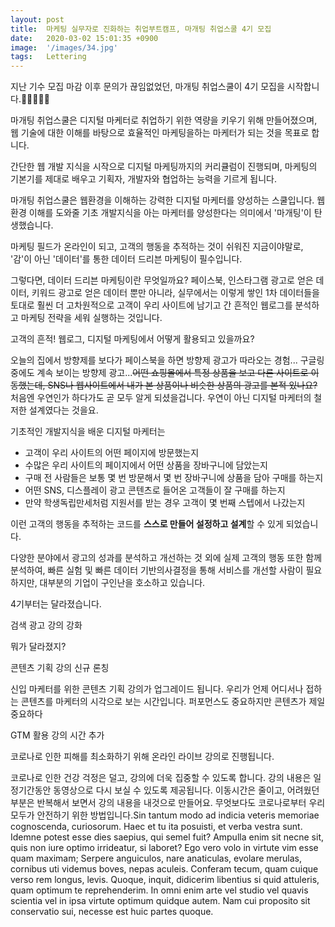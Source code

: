 ```yaml
---
layout: post
title:  마케팅 실무자로 진화하는 취업부트캠프, 마개팅 취업스쿨 4기 모집
date:   2020-03-02 15:01:35 +0900
image:  '/images/34.jpg'
tags:   Lettering
---
```

지난 기수 모집 마감 이후 문의가 끊임없었던, 마개팅 취업스쿨이 4기 모집을 시작합니다.👏👏👏👏👏

마개팅 취업스쿨은 디지털 마케터로 취업하기 위한 역량을 키우기 위해 만들어졌으며, 웹 기술에 대한 이해를 바탕으로 효율적인 마케팅을하는 마케터가 되는 것을 목표로 합니다.

간단한 웹 개발 지식을 시작으로 디지털 마케팅까지의 커리큘럼이 진행되며, 마케팅의 기본기를 제대로 배우고 기획자, 개발자와 협업하는 능력을 기르게 됩니다.

마개팅 취업스쿨은 웹환경을 이해하는 강력한 디지털 마케터를 양성하는 스쿨입니다. 웹환경 이해를 도와줄 기초 개발지식을 아는 마케터를 양성한다는 의미에서 '마개팅'이 탄생했습니다.

마케팅 필드가 온라인이 되고, 고객의 행동을 추적하는 것이 쉬워진 지금이야말로, '감'이 아닌 '데이터'를 통한 데이터 드리븐 마케팅이 필수입니다.

그렇다면, 데이터 드리븐 마케팅이란 무엇일까요? 페이스북, 인스타그램 광고로 얻은 데이터, 키워드 광고로 얻은 데이터 뿐만 아니라, 실무에서는 이렇게 쌓인 1차 데이터들을 토대로 훨씬 더 고차원적으로 고객이 우리 사이트에 남기고 간 흔적인 웹로그를 분석하고 마케팅 전략을 세워 실행하는 것입니다.

고객의 흔적! 웹로그, 디지털 마케팅에서 어떻게 활용되고 있을까요?

오늘의 집에서 방향제를 보다가 페이스북을 하면 방향제 광고가 따라오는 경험... 구글링 중에도 계속 보이는 방향제 광고...~~어떤 쇼핑몰에서 특정 상품을 보고 다른 사이트로 이동했는데, SNS나 웹사이트에서 내가 본 상품이나 비슷한 상품의 광고를 본적 있나요?~~ 처음엔 우연인가 하다가도 곧 모두 알게 되셨을겁니다. 우연이 아닌 디지털 마케터의 철저한 설계였다는 것을요.

기초적인 개발지식을 배운 디지털 마케터는

- 고객이 우리 사이트의 어떤 페이지에 방문했는지
- 수많은 우리 사이트의 페이지에서 어떤 상품을 장바구니에 담았는지
- 구매 전 사람들은 보통 몇 번 방문해서 몇 번 장바구니에 상품을 담아 구매를 하는지
- 어떤 SNS, 디스플레이 광고 콘텐츠로 들어온 고객들이 잘 구매를 하는지
- 만약 학생독립만세처럼 지원서를 받는 경우 고객이 몇 번째 스텝에서 나갔는지

이런 고객의 행동을 추적하는 코드를 **스스로 만들어 설정하고 설계**할 수 있게 되었습니다.

다양한 분야에서 광고의 성과를 분석하고 개선하는 것 외에 실제 고객의 행동 또한 함께 분석하여, 빠른 실험 및 빠른 데이터 기반의사결정을 통해 서비스를 개선할 사람이 필요하지만, 대부분의 기업이 구인난을 호소하고 있습니다.

4기부터는 달라졌습니다.

검색 광고 강의 강화

뭐가 달라졌지?

콘텐츠 기획 강의 신규 론칭

신입 마케터를 위한 콘텐츠 기획 강의가 업그레이드 됩니다. 우리가 언제 어디서나 접하는 콘텐츠를 마케터의 시각으로 보는 시간입니다. 퍼포먼스도 중요하지만 콘텐츠가 제일 중요하다

GTM 활용 강의 시간 추가

코로나로 인한 피해를 최소화하기 위해 온라인 라이브 강의로 진행됩니다.

코로나로 인한 건강 걱정은 덜고, 강의에 더욱 집중할 수 있도록 합니다. 강의 내용은 일정기간동안 동영상으로 다시 보실 수 있도록 제공됩니다. 이동시간은 줄이고, 어려웠던 부분은 반복해서 보면서 강의 내용을 내것으로 만들어요. 무엇보다도 코로나로부터 우리 모두가 안전하기 위한 방법입니다.Sin tantum modo ad indicia veteris memoriae cognoscenda, curiosorum. Haec et tu ita posuisti, et verba vestra sunt. Idemne potest esse dies saepius, qui semel fuit? Ampulla enim sit necne sit, quis non iure optimo irrideatur, si laboret? Ego vero volo in virtute vim esse quam maximam; Serpere anguiculos, nare anaticulas, evolare merulas, cornibus uti videmus boves, nepas aculeis. Conferam tecum, quam cuique verso rem longus, levis. Quoque, inquit, didicerim libentius si quid attuleris, quam optimum te reprehenderim. In omni enim arte vel studio vel quavis scientia vel in ipsa virtute optimum quidque autem. Nam cui proposito sit conservatio sui, necesse est huic partes quoque.
